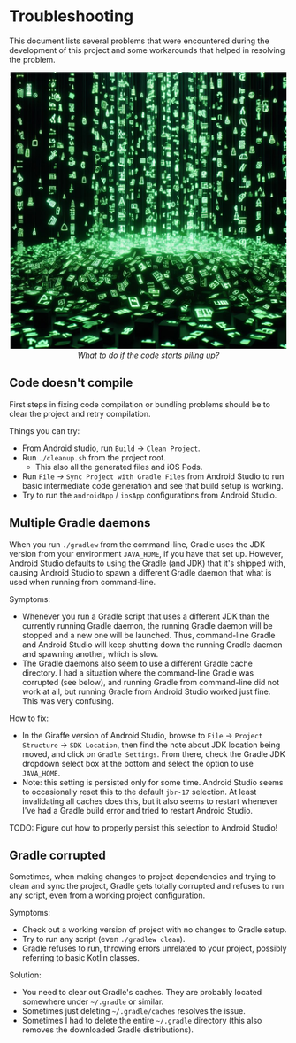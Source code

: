 # Troubleshooting

This document lists several problems that were encountered during the
development of this project and some workarounds that helped in
resolving the problem.

<p align="center" width="100%">
<img src="./code-piles.jpeg" alt="Piles of code" width="500" /><br/>
<i>What to do if the code starts piling up?</i>
</p>

## Code doesn't compile

First steps in fixing code compilation or bundling problems should
be to clear the project and retry compilation.

Things you can try:

- From Android studio, run `Build` → `Clean Project`.
- Run `./cleanup.sh` from the project root.
  - This also all the generated files and iOS Pods.
- Run `File` → `Sync Project with Gradle Files` from Android Studio
  to run basic intermediate code generation and see that build setup
  is working.
- Try to run the `androidApp` / `iosApp` configurations from Android
  Studio.

## Multiple Gradle daemons

When you run `./gradlew` from the command-line, Gradle uses the JDK
version from your environment `JAVA_HOME`, if you have that set up.
However, Android Studio defaults to using the Gradle (and JDK) that
it's shipped with, causing Android Studio to spawn a different
Gradle daemon that what is used when running from command-line.

Symptoms:

- Whenever you run a Gradle script that uses a different JDK than the
  currently running Gradle daemon, the running Gradle daemon will be
  stopped and a new one will be launched. Thus, command-line Gradle and
  Android Studio will keep shutting down the running Gradle daemon and
  spawning another, which is slow.
- The Gradle daemons also seem to use a different Gradle cache
  directory. I had a situation where the command-line Gradle was
  corrupted (see below), and running Gradle from command-line did not
  work at all, but running Gradle from Android Studio worked just fine.
  This was very confusing.

How to fix:

- In the Giraffe version of Android Studio, browse to
  `File` → `Project Structure` → `SDK Location`, then find the note
  about JDK location being moved, and click on `Gradle Settings`.
  From there, check the Gradle JDK dropdown select box at the bottom
  and select the option to use `JAVA_HOME`.
- Note: this setting is persisted only for some time. Android Studio
  seems to occasionally reset this to the default `jbr-17` selection.
  At least invalidating all caches does this, but it also seems to
  restart whenever I've had a Gradle build error and tried to restart
  Android Studio.

TODO: Figure out how to properly persist this selection to Android
Studio!

## Gradle corrupted

Sometimes, when making changes to project dependencies and trying
to clean and sync the project, Gradle gets totally corrupted and
refuses to run any script, even from a working project configuration.

Symptoms:

- Check out a working version of project with no changes to Gradle
  setup.
- Try to run any script (even `./gradlew clean`).
- Gradle refuses to run, throwing errors unrelated to your project,
  possibly referring to basic Kotlin classes.

Solution:

- You need to clear out Gradle's caches. They are probably located
  somewhere under `~/.gradle` or similar.
- Sometimes just deleting `~/.gradle/caches` resolves the issue.
- Sometimes I had to delete the entire `~/.gradle` directory
  (this also removes the downloaded Gradle distributions).
